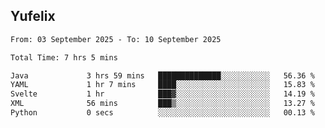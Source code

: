 ## Yufelix

<!--START_SECTION:waka-->

```txt
From: 03 September 2025 - To: 10 September 2025

Total Time: 7 hrs 5 mins

Java             3 hrs 59 mins   ██████████████░░░░░░░░░░░   56.36 %
YAML             1 hr 7 mins     ████░░░░░░░░░░░░░░░░░░░░░   15.83 %
Svelte           1 hr            ███▓░░░░░░░░░░░░░░░░░░░░░   14.19 %
XML              56 mins         ███▒░░░░░░░░░░░░░░░░░░░░░   13.27 %
Python           0 secs          ░░░░░░░░░░░░░░░░░░░░░░░░░   00.13 %
```

<!--END_SECTION:waka-->

